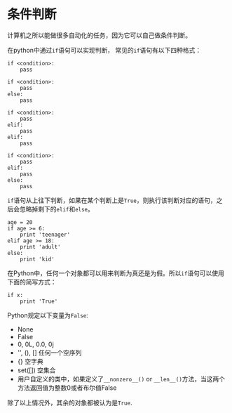 # 条件判断

计算机之所以能做很多自动化的任务，因为它可以自己做条件判断。

在python中通过`if`语句可以实现判断， 常见的`if`语句有以下四种格式：

```
if <condition>:
    pass
```

```
if <condition>:
    pass
else:
    pass
```

```
if <condition>:
    pass
elif:
    pass
elif:
    pass
```

```
if <condition>:
    pass
elif:
    pass
else:
    pass
```

`if`语句从上往下判断，如果在某个判断上是`True`，则执行该判断对应的语句，之后会忽略掉剩下的`elif`和`else`。

```
age = 20
if age >= 6:
    print 'teenager'
elif age >= 18:
    print 'adult'
else:
    print 'kid'
```

在Python中，任何一个对象都可以用来判断为真还是为假。所以`if`语句可以使用下面的简写方式：

```
if x:
    print 'True'
```

Python规定以下变量为`False`:

+ None
+ False
+ 0, 0L, 0.0, 0j
+ '', (), []    任何一个空序列
+ {}    空字典
+ set([])   空集合
+ 用户自定义的类中，如果定义了`__nonzero__()` or `__len__()`方法，当这两个方法返回值为整数0或者布尔值False

除了以上情况外，其余的对象都被认为是`True`.



